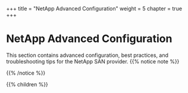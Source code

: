 +++
title = "NetApp Advanced Configuration"
weight = 5
chapter = true
+++


# NetApp Advanced Configuration
This section contains advanced configuration, best practices, and troubleshooting tips for the NetApp SAN provider.
{{% notice note %}}

{{% /notice %}}


{{% children %}}
